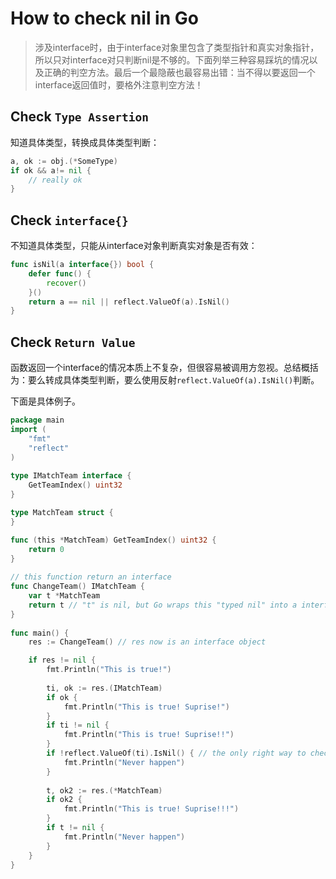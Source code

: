 # How to check nil in Go

> 涉及interface时，由于interface对象里包含了类型指针和真实对象指针，所以只对interface对只判断nil是不够的。下面列举三种容易踩坑的情况以及正确的判空方法。最后一个最隐蔽也最容易出错：当不得以要返回一个interface返回值时，要格外注意判空方法！

## Check `Type Assertion`
知道具体类型，转换成具体类型判断：
```go
a, ok := obj.(*SomeType)
if ok && a!= nil {
    // really ok
}
```

## Check `interface{}`
不知道具体类型，只能从interface对象判断真实对象是否有效：
```go
func isNil(a interface{}) bool {
    defer func() {
        recover()
    }()
    return a == nil || reflect.ValueOf(a).IsNil()
}
```

## Check `Return Value`

函数返回一个interface的情况本质上不复杂，但很容易被调用方忽视。总结概括为：要么转成具体类型判断，要么使用反射`reflect.ValueOf(a).IsNil()`判断。

下面是具体例子。
```go
package main
import (
    "fmt"
    "reflect"
)
    
type IMatchTeam interface {
    GetTeamIndex() uint32
}

type MatchTeam struct {
}

func (this *MatchTeam) GetTeamIndex() uint32 {
    return 0
}
    
// this function return an interface
func ChangeTeam() IMatchTeam {
    var t *MatchTeam
    return t // "t" is nil, but Go wraps this "typed nil" into a interface object, which is not nil itself
}
    
func main() {
    res := ChangeTeam() // res now is an interface object

    if res != nil {
        fmt.Println("This is true!")
            
        ti, ok := res.(IMatchTeam)
        if ok {
            fmt.Println("This is true! Suprise!")
        }
        if ti != nil {
            fmt.Println("This is true! Suprise!!")
        }
        if !reflect.ValueOf(ti).IsNil() { // the only right way to check underlying value of ti
            fmt.Println("Never happen")
        }
    
        t, ok2 := res.(*MatchTeam)
        if ok2 {
            fmt.Println("This is true! Suprise!!!")
        }
        if t != nil {
            fmt.Println("Never happen")
        }
    }
}
```
